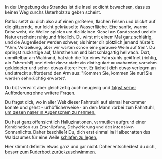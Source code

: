 In der Umgebung des Strandes ist die Insel so dicht bewachsen, dass es keinen Weg durchs Unterholz zu 
geben scheint.

Ratlos setzt du dich also auf einen größeren, flachen Felsen und blickst auf die glitzernde, nur leicht 
gekräuselte Wasserfläche. Eine sanfte, warme Brise weht, die Wellen spielen um die kleinen Kiesel am Sandstrand 
und die Natur erscheint ruhig und friedlich. 
Du wirst mit einem Mal ganz schläfrig, und die Augenlieder werden schwer, als hinter dir plötzlich 
jemand hüstelt:
"Ahm, Verzeihung, aber wir warten schon eine geraume Weile auf Sie!". Du springst ruckartige auf, fährst herum 
und bist schlagartig hellwach. Dort, unmittelbar am Waldrand, hat sich die Tür eines Fahrstuhls geöffnet (richtig, ein Fahrstuhl!) und direkt davor steht ein distinguiert aussehender, vornehm gekleideter und schon etwas älterer Herr. 
Er lächelt dich etwas verlegen an und streckt auffordernd den Arm aus: "Kommen Sie, kommen Sie nur! Sie werden 
sehnsüchtig erwartet".

Du bist verwirrt aber gleichzeitig auch neugierig und [folgst seiner Aufforderung ohne weitere Fragen.](./fs_innen/fs_innen.md)

Du fragst dich, wo in aller Welt dieser Fahrstuhl auf einmal herkommen konnte und gehst - unhöflicherweise - 
an dem Mann vorbei zum Fahrstuhl, [um diesen näher in Augenschein zu nehmen.](./fs_aussen/fs_aussen.md)

Du hast ganz offensichtlich Halluzinationen, vermutlich aufgrund einer Kombination aus Erschöpfung, Dehydrierung und
des intensiven Sonnenlichts. Daher beschließt Du, dich erst einmal im Halbschatten des Waldsaumes für eine Weile [schlafen zu legen.](./schlafen/schlafen.md)

Hier stimmt definitiv etwas ganz und gar nicht. Daher entscheidest du dich, besser [zum Ruderboot zurückzuschwimmen.](../schwimmen.md)
